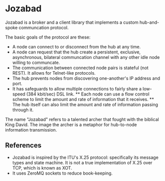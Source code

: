 # Jozabad

Jozabad is a broker and a client library that implements a custom hub-and-spoke communcation protocol.

The basic goals of the protocol are these:

* A node can connect to or disconnect from the hub at any time.
* A node can request that the hub create a persistent, exclusive, asynchronous, bilateral communcation channel with any other idle node willing to communcate.
* The communication between connected node pairs is stateful (not REST).  It allows for Telnet-like protocols.
* The hub prevents nodes from discovering one-another's IP address and port.
* It has safeguards to allow multiple connections to fairly share a low-speed (384 kbit/sec) DSL link.
** Each node can use a flow control scheme to limit the amount and rate of information that it receives.
** The hub itself can also limit the amount and rate of information passing through it.

The name "Jozabad" refers to a talented archer that fought with the biblical King David.  The image the archer is a metaphor for hub-to-node information transmission.

## References

* Jozabad is inspired by the ITU's X.25 protocol: specifically its message types and state machine.  It is not a true implementation of X.25 over TCP, which is known as XOT.
* It uses ZeroMQ sockets to reduce book-keeping.
